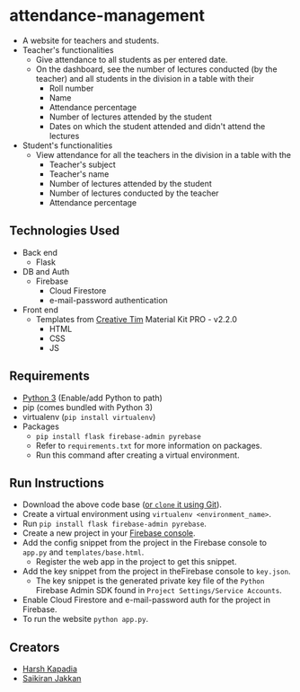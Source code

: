 # attendance-management
- A website for teachers and students.
- Teacher's functionalities
   - Give attendance to all students as per entered date.
   - On the dashboard, see the number of lectures conducted (by the teacher) and all students in the division in a table with their
      - Roll number
      - Name
      - Attendance percentage
      - Number of lectures attended by the student
      - Dates on which the student attended and didn't attend the lectures
- Student's functionalities
   - View attendance for all the teachers in the division in a table with the
      - Teacher's subject
      - Teacher's name
      - Number of lectures attended by the student
      - Number of lectures conducted by the teacher
      - Attendance percentage
      
## Technologies Used
- Back end
   - Flask
- DB and Auth
   - Firebase
      - Cloud Firestore
      - e-mail-password authentication
- Front end
   - Templates from [Creative Tim](https://www.creative-tim.com/) Material Kit PRO - v2.2.0
      - HTML
      - CSS
      - JS

## Requirements
- [Python 3](https://www.python.org/) (Enable/add Python to path)
- pip (comes bundled with Python 3)
- virtualenv (`pip install virtualenv`)
- Packages
   - `pip install flask firebase-admin pyrebase`
   - Refer to `requirements.txt` for more information on packages.
   - Run this command after creating a virtual environment.
   
## Run Instructions
- Download the above code base ([or `clone` it using Git](https://github.com/HarshKapadia2/git_basics)).
- Create a virtual environment using `virtualenv <environment_name>`.
- Run `pip install flask firebase-admin pyrebase`.
- Create a new project in your [Firebase console](https://console.firebase.google.com/).
- Add the config snippet from the project in the Firebase console to `app.py` and `templates/base.html`.
   - Register the web app in the project to get this snippet.
- Add the key snippet from the project in theFirebase console to `key.json`.
   - The key snippet is the generated private key file of the `Python` Firebase Admin SDK found in `Project Settings/Service Accounts`.
- Enable Cloud Firestore and e-mail-password auth for the project in Firebase.
- To run the website `python app.py`.

## Creators
- [Harsh Kapadia](https://www.linkedin.com/in/harsh-kapadia-426999175/)
- [Saikiran Jakkan](https://www.linkedin.com/in/saikiran-jakkan-939b2a190/)
